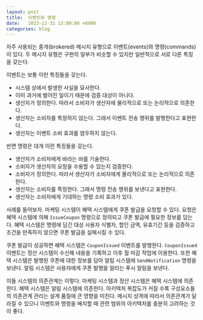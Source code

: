 ```yaml
---
layout: post
title:  이벤트와 명령
date:   2023-12-31 13:00:00 +0900
categories: blog
---
```


자주 사용되는 중개(brokered) 메시지 유형으로 이벤트(events)와 명령(commands)이 있다. 두 메시지 유형은 구현의 일부가 비슷할 수 있지만 일반적으로 서로 다른 특징을 갖는다.

<!--more-->

이벤트는 보통 이런 특징들을 갖는다.

- 시스템 상에서 발생한 사실을 묘사한다.
- 이미 과거에 벌어진 일이기 때문에 검증 대상이 아니다.
- 생산자가 정의한다. 따라서 소비자가 생산자에 물리적으로 또는 논리적으로 의존한다.
- 생산자는 소비자를 특정하지 않는다. 그래서 이벤트 전송 행위를 발행한다고 표현한다.
- 생산자는 이벤트 소비 효과를 염두하지 않는다.

반면 명령은 대개 이런 특징들을 갖는다.

- 생산자가 소비자에게 바라는 바를 기술한다.
- 소비자가 생산자의 요청을 수용할 수 있는지 검증한다.
- 소비자가 정의한다. 따라서 생산자가 소비자에게 물리적으로 또는 논리적으로 의존한다.
- 생산자는 소비자를 특정한다. 그래서 명령 전송 행위를 보낸다고 표현한다.
- 생산자는 소비자에게 기대하는 명령 소비 효과가 있다.

사례를 들어보자. 마케팅 시스템이 혜택 시스템에게 쿠폰 발급을 요청할 수 있다. 요청은 혜택 시스템에 의해 `IssueCoupon` 명령으로 정의되고 쿠폰 발급에 필요한 정보를 담는다. 혜택 시스템은 명령에 담긴 대상 사용자 식별자, 할인 금액, 유효기간 등을 검증하고 조건을 만족하지 않으면 쿠폰 발급을 실패시킬 수 있다.

쿠폰 발급이 성공하면 혜택 시스템은 `CouponIssued` 이벤트를 발행한다. `CouponIssued` 이벤트는 정산 시스템이 수신해 내용을 기록하고 이후 월 마감 작업에 이용한다. 또한 혜택 시스템은 발행된 쿠폰에 대한 정보를 담아 알림 시스템에 `SendNotification` 명령을 보낸다. 알림 시스템은 사용자에게 쿠폰 발행을 알리는 푸시 알림을 보낸다.

이들 시스템의 의존관계는 이렇다. 마케팅 시스템과 정산 시스템은 혜택 시스템에 의존한다. 혜택 시스템은 알림 시스템에 의존한다. 아키텍처 복잡도가 커질 수록 구성요소들의 의존관계 관리는 설계 품질에 큰 영향을 미친다. 메시지 성격에 따라서 의존관계가 달라질 수 있으니 이벤트와 명령을 배치할 때 관련 범위의 아키텍처를 충분히 고려하는 것이 좋다.
